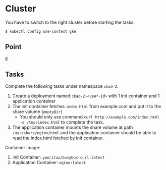 # Cluster

You have to switch to the right cluster before starting the tasks.

```bash
$ kubectl config use-context gke
```


## Point

6

## Tasks

Complete the following tasks under namespace `ckad-2`.

1. Create a deployment named `ckad-2-<user-id>` with 1 init container and 1 application container
2. The init container fetches `index.html` from example.com and put it to the share volume (`emptyDir`)
   * You should only use command `curl http://example.com/index.html -o /tmp/index.html` to complete the task. 
3. The application container mounts the share volume at path `/usr/share/nginx/html` and the application container should be able to read the index.html fetched by init container.

Container Image:
1. Init Container: `yauritux/busybox-curl:latest`
2. Application Container: `nginx:latest`
